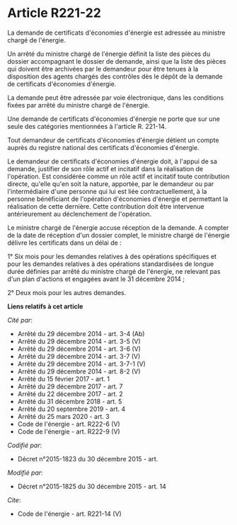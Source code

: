 # Article R221-22

La demande de certificats d'économies d'énergie est adressée au ministre chargé de l'énergie. 

Un arrêté du ministre chargé de l'énergie définit la liste des pièces du dossier accompagnant le dossier de demande, ainsi
que la liste des pièces qui doivent être archivées par le demandeur pour être tenues à la disposition des agents chargés des
contrôles dès le dépôt de la demande de certificats d'économies d'énergie. 

La demande peut être adressée par voie électronique, dans les conditions fixées par arrêté du ministre chargé de l'énergie. 

Une demande de certificats d'économies d'énergie ne porte que sur une seule des catégories mentionnées à l'article R.
221-14. 

Tout demandeur de certificats d'économies d'énergie détient un compte auprès du registre national des certificats d'économies
d'énergie. 

Le demandeur de certificats d'économies d'énergie doit, à l'appui de sa demande, justifier de son rôle actif et incitatif
dans la réalisation de l'opération. Est considérée comme un rôle actif et incitatif toute contribution directe, qu'elle qu'en
soit la nature, apportée, par le demandeur ou par l'intermédiaire d'une personne qui lui est liée contractuellement, à la
personne bénéficiant de l'opération d'économies d'énergie et permettant la réalisation de cette dernière. Cette contribution
doit être intervenue antérieurement au déclenchement de l'opération. 

Le ministre chargé de l'énergie accuse réception de la demande. A compter de la date de réception d'un dossier complet, le
ministre chargé de l'énergie délivre les certificats dans un délai de : 

1° Six mois pour les demandes relatives à des opérations spécifiques et pour les demandes relatives à des opérations
standardisées de longue durée définies par arrêté du ministre chargé de l'énergie, ne relevant pas d'un plan d'actions et
engagées avant le 31 décembre 2014 ; 

2° Deux mois pour les autres demandes.

**Liens relatifs à cet article**

_Cité par_:

  - Arrêté du 29 décembre 2014 - art. 3-4 (Ab)
  - Arrêté du 29 décembre 2014 - art. 3-5 (V)
  - Arrêté du 29 décembre 2014 - art. 3-6 (V)
  - Arrêté du 29 décembre 2014 - art. 3-7 (V)
  - Arrêté du 29 décembre 2014 - art. 3-7-1  (V)
  - Arrêté du 29 décembre 2014 - art. 8-2 (V)
  - Arrêté du 15 février 2017 - art. 1
  - Arrêté du 29 décembre 2017 - art. 7
  - Arrêté du 22 décembre 2017 - art. 2
  - Arrêté du 31 décembre 2018 - art. 5
  - Arrêté du 20 septembre 2019 - art. 4
  - Arrêté du 25 mars 2020 - art. 3
  - Code de l'énergie - art. R222-6 (V)
  - Code de l'énergie - art. R222-9 (V)

_Codifié par_:

  - Décret n°2015-1823 du 30 décembre 2015 - art.

_Modifié par_:

  - Décret n°2015-1825 du 30 décembre 2015 - art. 14

_Cite_:

  - Code de l'énergie - art. R221-14 (V)
